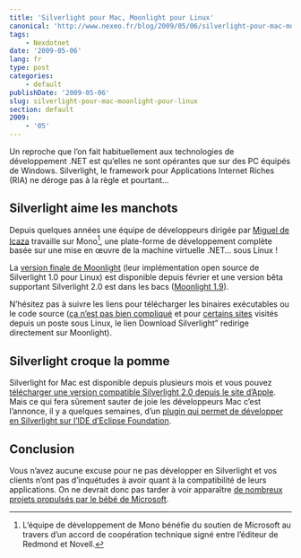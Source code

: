 ```yaml
---
title: 'Silverlight pour Mac, Moonlight pour Linux'
canonical: 'http://www.nexeo.fr/blog/2009/05/06/silverlight-pour-mac-moonlight-pour-linux/'
tags:
    - Nexdotnet
date: '2009-05-06'
lang: fr
type: post
categories:
    - default
publishDate: '2009-05-06'
slug: silverlight-pour-mac-moonlight-pour-linux
section: default
2009:
    - '05'
---
```


Un reproche que l’on fait habituellement aux technologies de développement .NET est qu’elles ne sont opérantes que sur des PC équipés de Windows. Silverlight, le framework pour Applications Internet Riches (RIA) ne déroge pas à la règle et pourtant…

## Silverlight aime les manchots

Depuis quelques années une équipe de développeurs dirigée par [Miguel de Icaza](http://tirania.org/blog/) travaille sur Mono[^mono], une plate-forme de développement complète basée sur une mise en œuvre de la machine virtuelle .NET… sous Linux !

[^mono]: L’équipe de développement de Mono bénéfie du soutien de Microsoft au travers d’un accord de coopération technique signé entre l’éditeur de Redmond et Novell.

La [version finale de Moonlight](http://www.go-mono.com/moonlight/) (leur implémentation open source de Silverlight 1.0 pour Linux) est disponible depuis février et une version bêta supportant Silverlight 2.0 est dans les bacs ([Moonlight 1.9](http://tirania.org/blog/archive/2009/May-04.html)).

N’hésitez pas à suivre les liens pour télécharger les binaires exécutables ou le code source ([ça n’est pas bien compliqué](http://blogs.msdn.com/clauer/archive/2009/01/08/screencast-installation-de-moonlight-sur-linux-en-seulement-quelques-clics.aspx) et pour [certains sites](http://arstechnica.com/open-source/news/2009/01/obama-inauguration-shines-on-linux-too-with-moonlight.ars) visités depuis un poste sous Linux, le lien Download Silverlight” redirige directement sur Moonlight).

## Silverlight croque la pomme

Silverlight for Mac est disponible depuis plusieurs mois et vous pouvez [télécharger une version compatible Silverlight 2.0 depuis le site d’Apple](http://www.apple.com/downloads/macosx/development_tools/silverlight.html). Mais ce qui fera sûrement sauter de joie les développeurs Mac c’est l’annonce, il y a quelques semaines, d’un [plugin qui permet de développer en Silverlight sur l’IDE d’Eclipse Foundation](http://www.eclipse4sl.org/blog/uncategorized/announcing-eclipse4sl-technology-preview-for-macintosh-platform/).

## Conclusion

Vous n’avez aucune excuse pour ne pas développer en Silverlight et vos clients n’ont pas d’inquétudes à avoir quant à la compatibilité de leurs applications. On ne devrait donc pas tarder à voir apparaître [de nombreux projets propulsés par le bébé de Microsoft](http://blogs.msdn.com/SublimaCtion/).
